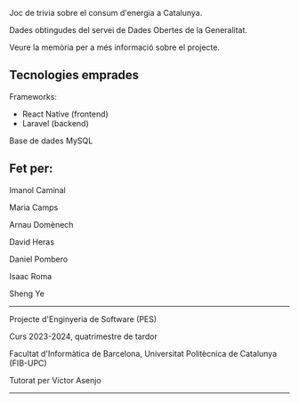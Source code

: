 Joc de trivia sobre el consum d'energia a Catalunya.

Dades obtingudes del servei de Dades Obertes de la Generalitat.

Veure la memòria per a més informació sobre el projecte.

Tecnologies emprades
-----

Frameworks:
- React Native (frontend)
- Laravel (backend)

Base de dades MySQL

Fet per:
-----
Imanol Caminal

Maria Camps

Arnau Domènech

David Heras

Daniel Pombero

Isaac Roma

Sheng Ye


-----

Projecte d'Enginyeria de Software (PES)

Curs 2023-2024, quatrimestre de tardor

Facultat d'Informàtica de Barcelona, Universitat Politècnica de Catalunya (FIB-UPC)

Tutorat per Víctor Asenjo

-----
